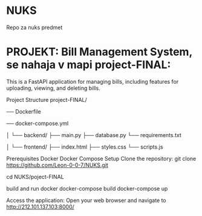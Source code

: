 # NUKS
Repo za nuks predmet

# PROJEKT: Bill Management System, se nahaja v mapi project-FINAL:
This is a FastAPI application for managing bills, including features for uploading, viewing, and deleting bills.

Project Structure
project-FINAL/

── Dockerfile

── docker-compose.yml

│ └── backend/ ├── main.py ├── database.py └── requirements.txt

│ └── frontend/ ├── index.html ├── styles.css └── scripts.js

Prerequisites
Docker
Docker Compose
Setup
Clone the repository:
git clone https://github.com/Leon-0-0-7/NUKS.git

cd NUKS/poject-FINAL

build and run docker docker-compose build docker-compose up

Access the application: Open your web browser and navigate to http://212.101.137.103:8000/
